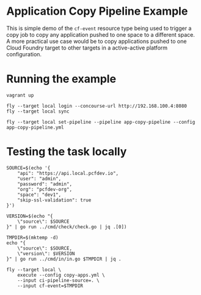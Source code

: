 # Application Copy Pipeline Example

This is simple demo of the `cf-event` resource type being used to trigger a copy job to copy any application pushed to one space to a different space. A more practical use case would be to copy applications pushed to one Cloud Foundry target to other targets in a active-active platform configuration.

# Running the example

```
vagrant up

fly --target local login --concourse-url http://192.168.100.4:8080
fly --target local sync

fly --target local set-pipeline --pipeline app-copy-pipeline --config app-copy-pipeline.yml
```

# Testing the task locally

```
SOURCE=$(echo '{
    "api": "https://api.local.pcfdev.io",
    "user": "admin",
    "password": "admin",
    "org": "pcfdev-org",
    "space": "dev1",
    "skip-ssl-validation": true
}')

VERSION=$(echo "{ 
    \"source\": $SOURCE
}" | go run ../cmd/check/check.go | jq .[0])

TMPDIR=$(mktemp -d)
echo "{ 
    \"source\": $SOURCE,
    \"version\": $VERSION
}" | go run ../cmd/in/in.go $TMPDIR | jq .

fly --target local \
    execute --config copy-apps.yml \
    --input ci-pipeline-source=. \
    --input cf-event=$TMPDIR
```